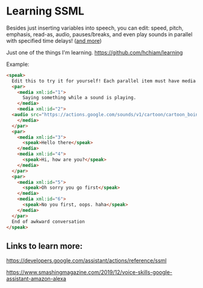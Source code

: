 # Learning SSML

Besides just inserting variables into speech, you can edit: speed, pitch, emphasis, read-as, audio, pauses/breaks, and even play sounds in parallel with specified time delays! ([and more](https://developers.google.com/assistant/actions/reference/ssml))

Just one of the things I'm learning. https://github.com/hchiam/learning

Example:

```html
<speak>
  Edit this to try it for yourself! Each parallel item must have media surrounding it and a globally-unique ID.
  <par>
    <media xml:id="1">
      Saying something while a sound is playing.
    </media>
    <media xml:id="2">
  <audio src="https://actions.google.com/sounds/v1/cartoon/cartoon_boing.ogg"/>
    </media>
  </par>
  <par>
    <media xml:id="3">
      <speak>Hello there</speak>
    </media>
    <media xml:id="4">
      <speak>Hi, how are you?</speak>
    </media>
  </par>
  <par>
    <media xml:id="5">
      <speak>Oh sorry you go first</speak>
    </media>
    <media xml:id="6">
      <speak>No you first, oops. haha</speak>
    </media>
  </par>
  End of awkward conversation
</speak>
```

## Links to learn more:

https://developers.google.com/assistant/actions/reference/ssml

https://www.smashingmagazine.com/2019/12/voice-skills-google-assistant-amazon-alexa
